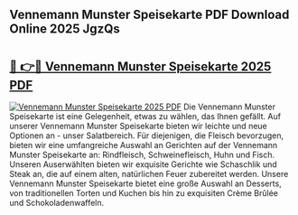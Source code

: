 ## Vennemann Munster Speisekarte PDF Download Online 2025 JgzQs

# <h2><a href="http://gc8l3ky.nevu.top/?p=Vennemann+Munster+Speisekarte">🔗 👉🔴 Vennemann Munster Speisekarte 2025 PDF</a></h2>

[![Vennemann Munster Speisekarte 2025 PDF](https://i.imgur.com/dBaPXMq.png)](http://gc8l3ky.nevu.top/?p=Vennemann+Munster+Speisekarte)
Die Vennemann Munster Speisekarte ist eine Gelegenheit, etwas zu wählen, das Ihnen gefällt. Auf unserer Vennemann Munster Speisekarte bieten wir leichte und neue Optionen an - unser Salatbereich. Für diejenigen, die Fleisch bevorzugen, bieten wir eine umfangreiche Auswahl an Gerichten auf der Vennemann Munster Speisekarte an: Rindfleisch, Schweinefleisch, Huhn und Fisch. Unseren Auserwählten bieten wir exquisite Gerichte wie Schaschlik und Steak an, die auf einem alten, natürlichen Feuer zubereitet werden. Unsere Vennemann Munster Speisekarte bietet eine große Auswahl an Desserts, von traditionellen Torten und Kuchen bis hin zu exquisiten Crème Brûlée und Schokoladenwaffeln.
